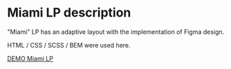 # Miami LP description

"Miami" LP has an adaptive layout with the implementation of Figma design.

HTML / CSS / SCSS / BEM were used here.

[DEMO Miami LP](https://gponomarenko.github.io/lpmiami/)
